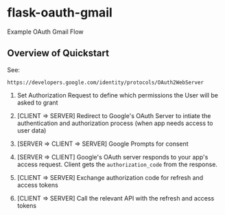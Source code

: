 # flask-oauth-gmail
Example OAuth Gmail Flow


## Overview of Quickstart
See:

    https://developers.google.com/identity/protocols/OAuth2WebServer

1. Set Authorization Request to define which permissions the User will be asked to grant

2. [CLIENT => SERVER] Redirect to Google's OAuth Server to intiate the authentication and authorization process (when app needs access to user data)

3. [SERVER => CLIENT => SERVER] Google Prompts for consent

4. [SERVER => CLIENT] Google's OAuth server responds to your app's access request. Client gets the `authorization_code` from the response.

5. [CLIENT => SERVER] Exchange authorization code for refresh and access tokens

6. [CLIENT => SERVER] Call the relevant API with the refresh and access tokens

